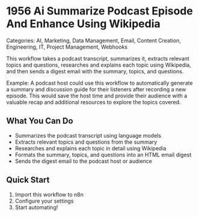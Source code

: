 # 1956 Ai Summarize Podcast Episode And Enhance Using Wikipedia

Categories: AI, Marketing, Data Management, Email, Content Creation, Engineering, IT, Project Management, Webhooks

This workflow takes a podcast transcript, summarizes it, extracts relevant topics and questions, researches and explains each topic using Wikipedia, and then sends a digest email with the summary, topics, and questions.

Example: A podcast host could use this workflow to automatically generate a summary and discussion guide for their listeners after recording a new episode. This would save the host time and provide their audience with a valuable recap and additional resources to explore the topics covered.

## What You Can Do
- Summarizes the podcast transcript using language models
- Extracts relevant topics and questions from the summary
- Researches and explains each topic in detail using Wikipedia
- Formats the summary, topics, and questions into an HTML email digest
- Sends the digest email to the podcast host or audience

## Quick Start
1. Import this workflow to n8n
2. Configure your settings
3. Start automating!


